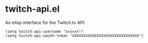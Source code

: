 # twitch-api.el

An elisp interface for the Twitch.tv API.

```emacs-lisp
(setq twitch-api-username "xxxxxx")
(setq twitch-api-oauth-token "XXXXXXXXXXXXXXXXXXXXXXXXXXXXXX")
```
